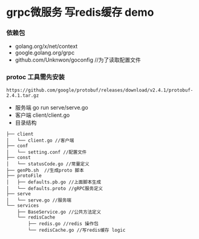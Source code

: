# grpc微服务 写redis缓存 demo
### 依赖包
- golang.org/x/net/context
- google.golang.org/grpc
- github.com/Unknwon/goconfig //为了读取配置文件

### protoc 工具需先安装 
  ```https://github.com/google/protobuf/releases/download/v2.4.1/protobuf-2.4.1.tar.gz```
  
- 服务端 go run serve/serve.go
- 客户端 client/client.go
- 目录结构
```
├── client
│   └── client.go //客户端
├── conf
│   └── setting.conf //配置文件
├── const
│   └── statusCode.go //常量定义
├── genPb.sh  //生成proto 脚本
├── protoFile
│   ├── defaults.pb.go //上面脚本生成
│   └── defaults.proto //gRPC服务定义
├── serve
│   └── serve.go //服务端
└── services
    ├── BaseService.go //公共方法定义
    └── redisCache
        ├── redis.go //redis 操作包
        └── redisCache.go //写redis缓存 logic
```
